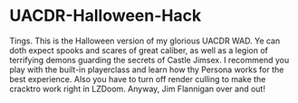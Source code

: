 # UACDR-Halloween-Hack
Tings. This is the Halloween version of my glorious UACDR WAD. Ye can doth expect spooks and scares of great caliber, as well as a legion of terrifying demons guarding the secrets of Castle Jimsex. I recommend you play with the built-in playerclass and learn how thy Persona works for the best experience. Also you have to turn off render culling to make the cracktro work right in LZDoom. Anyway, Jim Flannigan over and out!
